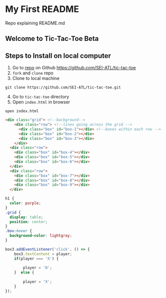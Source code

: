 # My First README

Repo explaining README.md 
## Welcome to Tic-Tac-Toe Beta

## Steps to Install on local computer
1. Go to [repo](https://github.com/SEI-ATL/tic-tac-toe.git) on Github https://github.com/SEI-ATL/tic-tac-toe
2. `fork` and `clone` repo
3. Clone to local machine
```text
git clone https://github.com/SEI-ATL/tic-tac-toe.git
```
4. Go to `tic-tac-toe` directory
5. Open `index.html` in browser
```text
open index.html
```
```html
<div class="grid"> <!--background-->
    <div class="row"> <!--lines going across the grid -->
      <div class="box" id="box-1"></div> <!--boxes within each row -->
      <div class="box" id="box-2"></div>
      <div class="box" id="box-3"></div>
    </div>
  <div class="row">
    <div class="box" id="box-4"></div>
    <div class="box" id="box-5"></div>
    <div class="box" id="box-6"></div>
  </div>
  <div class="row">
    <div class="box" id="box-7"></div> 
    <div class="box" id="box-8"></div>
    <div class="box" id="box-9"></div>
  </div>
  ```
```css
h1 {
  color: purple;
}
.grid {
  display: table;
  position: center;
}
.box:hover {
  background-color: lightgray;
} 
```

```javaScript
box3.addEventListener('click', () => { 
    box3.textContent = player;
    if(player === 'X') {
        
        player = 'O';
    }  else {
        
        player = 'X';
    }
});
```
